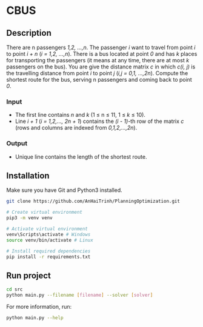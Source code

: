 # CBUS
## Description
There are n passengers *1,2, ...,n*. The passenger *i* want to travel from point *i* to point *i + n* (*i = 1,2, ...,n*). There is a bus located at point *0* and has *k* places for transporting the passengers (it means at any time, there are at most *k* passengers on the bus). You are give the distance matrix *c* in which *c(i, j)* is the travelling distance from point *i* to point *j* (*i,j = 0,1, ...,2n*). Compute the shortest route for the bus, serving n passengers and coming back to point *0*.
### Input 
- The first line contains *n* and *k* (1 &le; n &le; 11, 1 &le; *k* &le; 10).
- Line *i + 1* (*i = 1,2,..., 2n + 1*) contains the *(i - 1)*-th row of the matrix *c* (rows and columns are indexed from *0,1,2,...,2n*).
### Output
- Unique line contains the length of the shortest route.
## Installation
Make sure you have Git and Python3 installed.
```bash
git clone https://github.com/AnHaiTrinh/PlanningOptimization.git

# Create virtual environment
pip3 -m venv venv

# Activate virtual environment
venv\Scripts\activate # Windows
source venv/bin/activate # Linux

# Install required dependencies
pip install -r requirements.txt
```
## Run project
```bash
cd src
python main.py --filename [filename] --solver [solver]
```
For more information, run:
```bash
python main.py --help
```